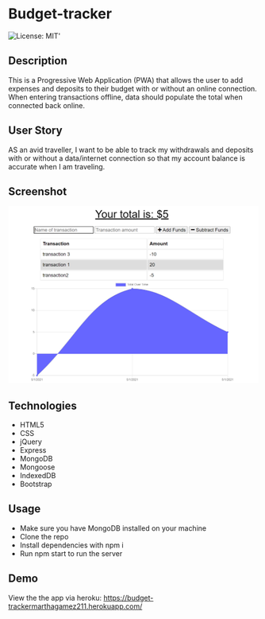# Budget-tracker
![License: MIT](https://img.shields.io/badge/License-MIT-yellow.svg)' 

## Description
This is a Progressive Web Application (PWA) that allows the user to add expenses and deposits to their budget with or without an online connection. When entering transactions offline, data should populate the total when connected back online. 

## User Story

AS an avid traveller, I want  to be able to track my withdrawals and deposits with or without a data/internet connection so that my account balance is accurate when I am traveling.

## Screenshot

![Budget-Tracker screenshot](./public/assets/images/budget-tracker1.jpg)


## Technologies

- HTML5
- CSS
- jQuery
- Express
- MongoDB
- Mongoose
- IndexedDB
- Bootstrap

## Usage
- Make sure you have MongoDB installed on your machine 
- Clone the repo
- Install dependencies with npm i
- Run npm start to run the server

## Demo

View the the app via heroku: https://budget-trackermarthagamez211.herokuapp.com/ 


